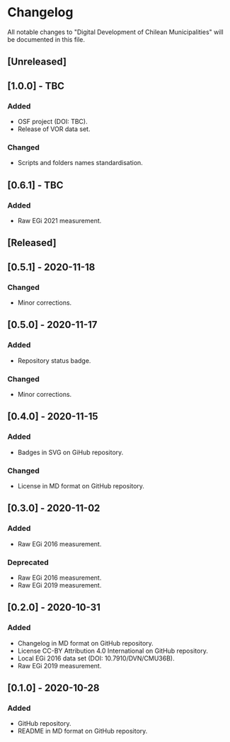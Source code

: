 # Changelog
All notable changes to "Digital Development of Chilean Municipalities" will be documented in this file.

## [Unreleased]

## [1.0.0] - TBC
### Added
- OSF project (DOI: TBC).
- Release of VOR data set.
### Changed
- Scripts and folders names standardisation.

## [0.6.1] - TBC
### Added
- Raw EGi 2021 measurement.

## [Released]

## [0.5.1] - 2020-11-18
### Changed
- Minor corrections.

## [0.5.0] - 2020-11-17
### Added
- Repository status badge.
### Changed
- Minor corrections.

## [0.4.0] - 2020-11-15
### Added
- Badges in SVG on GiHub repository.
### Changed
- License in MD format on GitHub repository.

## [0.3.0] - 2020-11-02
### Added
- Raw EGi 2016 measurement.
### Deprecated
- Raw EGi 2016 measurement.
- Raw EGi 2019 measurement.

## [0.2.0] - 2020-10-31
### Added
- Changelog in MD format on GitHub repository.
- License CC-BY Attribution 4.0 International on GitHub repository.
- Local EGi 2016 data set (DOI: 10.7910/DVN/CMU36B).
- Raw EGi 2019 measurement.

## [0.1.0] - 2020-10-28
### Added
- GitHub repository.
- README in MD format on GitHub repository.
